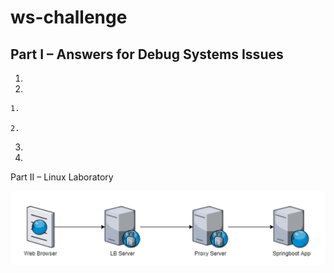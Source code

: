 # ws-challenge

>  


## Part I – Answers for Debug Systems Issues

1. 

2. 

	1. 

	2. 


3. 


4. 



Part II – Linux Laboratory

![A test image](lb.png)